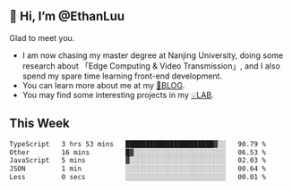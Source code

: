 ## 👋 Hi, I’m @EthanLuu

Glad to meet you.

- I am now chasing my master degree at Nanjing University, doing some research about 「Edge Computing & Video Transmission」, and I also spend my spare time learning front-end development.
- You can learn more about me at my [📝BLOG](https://blog.ethanloo.cn).
- You may find some interesting projects in my [💡LAB](https://lab.ethanloo.cn).

## This Week
<!--START_SECTION:waka-->

```txt
TypeScript   3 hrs 53 mins   ██████████████████████▓░░   90.79 %
Other        16 mins         █▓░░░░░░░░░░░░░░░░░░░░░░░   06.53 %
JavaScript   5 mins          ▓░░░░░░░░░░░░░░░░░░░░░░░░   02.03 %
JSON         1 min           ░░░░░░░░░░░░░░░░░░░░░░░░░   00.64 %
Less         0 secs          ░░░░░░░░░░░░░░░░░░░░░░░░░   00.01 %
```

<!--END_SECTION:waka-->
